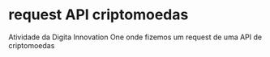 # request API criptomoedas
Atividade da Digita Innovation One onde fizemos um request de uma API de criptomoedas
